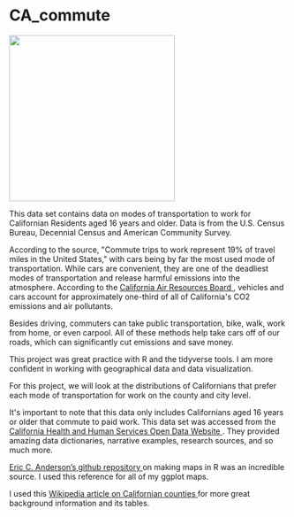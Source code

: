 # CA_commute

<img src='traffic.png' height = "300" />

This data set contains data on modes of transportation to work for Californian Residents aged 16 years and older. Data is from the U.S. Census Bureau, Decennial Census and American Community Survey.

According to the source, "Commute trips to work represent 19% of travel miles in the United States," with cars being by far the most used mode of transportation. While cars are convenient, they are one of the deadliest modes of transportation and release harmful emissions into the atmosphere. According to the <a href = "https://ww2.arb.ca.gov/">California Air Resources Board </a>, vehicles and cars account for approximately one-third of all of California's CO2 emissions and air pollutants. 

Besides driving, commuters can take public transportation, bike, walk, work from home, or even carpool. All of these methods help take cars off of our roads, which can significantly cut emissions and save money.

This project was great practice with R and the tidyverse tools. I am more confident in working with geographical data and data visualization.

For this project, we will look at the distributions of Californians that prefer each mode of transportation for work on the county and city level. 

It's important to note that this data only includes Californians aged 16 years or older that commute to paid work.
This data set was accessed from the <a href = "https://data.chhs.ca.gov/dataset/transportation-to-work-2000-2006-2010/resource/87fa0619-708a-4d92-ba5d-879df338b46e">California Health and Human Services Open Data Website </a>. They provided amazing data dictionaries, narrative examples, research sources, and so much more.

<a href = "https://eriqande.github.io/rep-res-web/lectures/making-maps-with-R.html">Eric C. Anderson’s github repository </a> on making maps in R was an incredible source. I used this reference for all of my ggplot maps.

I used this <a href = "https://en.wikipedia.org/wiki/List_of_counties_in_California">Wikipedia article on Californian counties </a> for more great background information and its tables.
